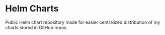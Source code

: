 # Helm Charts

Public Helm chart repository made for easier centralized distribution of my 
charts stored in GitHub repos.
